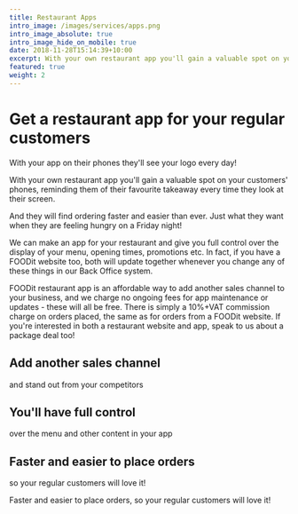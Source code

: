 ```yaml
---
title: Restaurant Apps
intro_image: /images/services/apps.png
intro_image_absolute: true
intro_image_hide_on_mobile: true
date: 2018-11-28T15:14:39+10:00
excerpt: With your own restaurant app you'll gain a valuable spot on your customers' phones, reminding them of their favourite takeaway every time they look at their screen.
featured: true
weight: 2
---
```


# Get a restaurant app for your regular customers

With your app on their phones they'll see your logo every day!

With your own restaurant app you'll gain a valuable spot on your customers' phones, reminding them of their favourite takeaway every time they look at their screen.

And they will find ordering faster and easier than ever. Just what they want when they are feeling hungry on a Friday night!

We can make an app for your restaurant and give you full control over the display of your menu, opening times, promotions etc. In fact, if you have a FOODit website too, both will update together whenever you change any of these things in our Back Office system.

FOODit restaurant app is an affordable way to add another sales channel to your business, and we charge no ongoing fees for app maintenance or updates - these will all be free. There is simply a 10%+VAT commission charge on orders placed, the same as for orders from a FOODit website. If you're interested in both a restaurant website and app, speak to us about a package deal too!

<div class="container pt-6 pb-6 pt-md-10 pb-md-10">
    <div class="row justify-content-center">
      <div class="col-12 col-md-6 col-lg-4 mb-2">
        <div class="feature">
          <h2 class="feature-title">Add another sales channel</h2>
          <div class="feature-content">and stand out from your competitors</div>
        </div>
        </div>
        <div class="col-12 col-md-6 col-lg-4 mb-2">
        <div class="feature">
          <h2 class="feature-title">You'll have full control</h2>
          <div class="feature-content">over the menu and other content in your app</div>
        </div>
    </div>
    <div class="col-12 col-md-6 col-lg-4 mb-2">
        <div class="feature">
          <h2 class="feature-title">Faster and easier to place orders</h2>
          <div class="feature-content">so your regular customers will love it!</div>
        </div>
      </div>
    </div>
</div>

Faster and easier to place orders, so your regular customers will love it!
